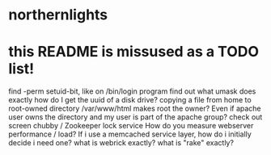 # northernlights
# this README is missused as a TODO list!

find -perm setuid-bit, like on /bin/login program
find out what umask does exactly
how do I get the uuid of a disk drive?
copying a file from home to root-owned directory /var/www/html makes root the owner? Even if apache user owns the directory and my user is part of the apache group?
check out screen
chubby / Zookeeper lock service
How do you measure webserver performance / load? If i use a memcached service layer, how do i initially decide i need one?
what is webrick exactly?
what is "rake" exactly?
